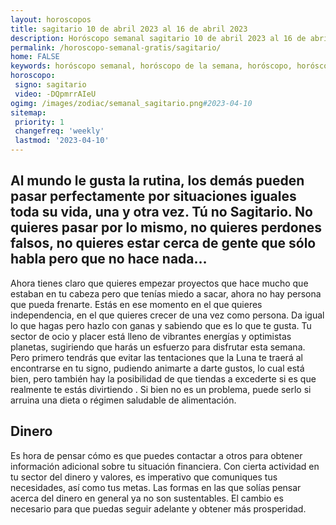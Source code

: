 ```yaml
---
layout: horoscopos
title: sagitario 10 de abril 2023 al 16 de abril 2023 
description: Horóscopo semanal sagitario 10 de abril 2023 al 16 de abril 2023. Al mundo le gusta la rutina, los demás pueden pasar perfectamente por situaciones iguales toda su vida, una y otra vez. Tú no Sagitario. No quieres pasar por lo mismo, no quieres perdones falsos, no quieres estar cerca de gente que sólo habla pero que no hace nada…
permalink: /horoscopo-semanal-gratis/sagitario/
home: FALSE
keywords: horóscopo semanal, horóscopo de la semana, horóscopo, horóscopo gratis,horóscopos, horóscopo esperanza gracia, horoscopos sagitario la semana, horóscopos gratis, Tarot, Astrologia, Zodíaco, sagitario, horoscopo gratis, semanal
horoscopo:
 signo: sagitario
 video: -DQpmrrAIeU
ogimg: /images/zodiac/semanal_sagitario.png#2023-04-10
sitemap:
 priority: 1
 changefreq: 'weekly'
 lastmod: '2023-04-10'
---
```




## Al mundo le gusta la rutina, los demás pueden pasar perfectamente por situaciones iguales toda su vida, una y otra vez. Tú no Sagitario. No quieres pasar por lo mismo, no quieres perdones falsos, no quieres estar cerca de gente que sólo habla pero que no hace nada…

Ahora tienes claro que quieres empezar proyectos que hace mucho que estaban en tu cabeza pero que tenías miedo a sacar, ahora no hay persona que pueda frenarte. 
Estás en ese momento en el que quieres independencia, en el que quieres crecer de una vez como persona. Da igual lo que hagas pero hazlo con ganas y sabiendo que es lo que te gusta.
Tu sector de ocio y placer está lleno de vibrantes energías y optimistas planetas, sugiriendo que harás un esfuerzo para disfrutar esta semana. Pero primero tendrás que evitar las tentaciones que la Luna te traerá al encontrarse en tu signo, pudiendo animarte a darte gustos, lo cual está bien, pero también hay la posibilidad de que tiendas a excederte si es que realmente te estás divirtiendo . Si bien no es un problema, puede serlo si arruina una dieta o régimen saludable de alimentación.

## Dinero

Es hora de pensar cómo es que puedes contactar a otros para obtener información adicional sobre tu situación financiera. Con cierta actividad en tu sector del dinero y valores, es imperativo que comuniques tus necesidades, así como tus metas. Las formas en las que solías pensar acerca del dinero en general ya no son sustentables. El cambio es necesario para que puedas seguir adelante y obtener más prosperidad.